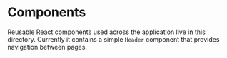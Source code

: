 # Components

Reusable React components used across the application live in this directory.
Currently it contains a simple `Header` component that provides navigation
between pages.
